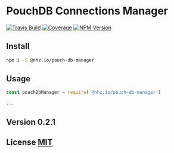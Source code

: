 # PouchDB Connections Manager

[![Travis Build][travis]](https://travis-ci.org/nhz-io/nhz-io-pouch-db-manager)
[![Coverage][coveralls]](https://coveralls.io/github/nhz-io/nhz-io-pouch-db-manager)
[![NPM Version][npm]](https://www.npmjs.com/package/@nhz.io/pouch-db-manager)

## Install

```bash
npm i -S @nhz.io/pouch-db-manager
```

## Usage
```js
const pouchDbManager = require('@nhz.io/pouch-db-manager')

...
```

## Version 0.2.1

## License [MIT](LICENSE)

[travis]: https://img.shields.io/travis/nhz-io/nhz-io-pouch-db-manager.svg?style=flat
[npm]: https://img.shields.io/npm/v/@nhz.io/pouch-db-manager.svg?style=flat
[coveralls]: https://coveralls.io/repos/github/nhz-io/nhz-io-pouch-db-manager/badge.svg?branch=v0.2.1